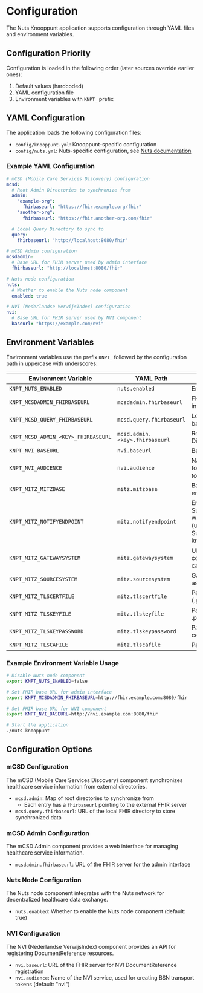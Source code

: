 # Configuration

The Nuts Knooppunt application supports configuration through YAML files and environment variables.

## Configuration Priority

Configuration is loaded in the following order (later sources override earlier ones):

1. Default values (hardcoded)
2. YAML configuration file
3. Environment variables with `KNPT_` prefix

## YAML Configuration

The application loads the following configuration files:

- `config/knooppunt.yml`: Knooppunt-specific configuration
- `config/nuts.yml`: Nuts-specific configuration,
  see [Nuts documentation](https://nuts-node.readthedocs.io/en/stable/pages/deployment/configuration.html)

### Example YAML Configuration

```yaml
# mCSD (Mobile Care Services Discovery) configuration
mcsd:
  # Root Admin Directories to synchronize from
  admin:
    "example-org":
      fhirbaseurl: "https://fhir.example.org/fhir"
    "another-org":
      fhirbaseurl: "https://fhir.another-org.com/fhir"

  # Local Query Directory to sync to
  query:
    fhirbaseurl: "http://localhost:8080/fhir"

# mCSD Admin configuration
mcsdadmin:
  # Base URL for FHIR server used by admin interface
  fhirbaseurl: "http://localhost:8080/fhir"

# Nuts node configuration  
nuts:
  # Whether to enable the Nuts node component
  enabled: true

# NVI (Nederlandse VerwijsIndex) configuration
nvi:
  # Base URL for FHIR server used by NVI component
  baseurl: "https://example.com/nvi"
```

## Environment Variables

Environment variables use the prefix `KNPT_` followed by the configuration path in uppercase with underscores:

| Environment Variable                | YAML Path                      | Description                                                                                                                                                |
|-------------------------------------|--------------------------------|------------------------------------------------------------------------------------------------------------------------------------------------------------|
| `KNPT_NUTS_ENABLED`                 | `nuts.enabled`                 | Enable embedded Nuts node                                                                                                                                  |
| `KNPT_MCSDADMIN_FHIRBASEURL`        | `mcsdadmin.fhirbaseurl`        | FHIR base URL for admin interface                                                                                                                          |
| `KNPT_MCSD_QUERY_FHIRBASEURL`       | `mcsd.query.fhirbaseurl`       | Local Query Directory FHIR base URL                                                                                                                        |
| `KNPT_MCSD_ADMIN_<KEY>_FHIRBASEURL` | `mcsd.admin.<key>.fhirbaseurl` | Remote mCSD Admin Directory FHIR base URL                                                                                                                  |
| `KNPT_NVI_BASEURL`                  | `nvi.baseurl`                  | Base URL of the NVI service.                                                                                                                               |
| `KNPT_NVI_AUDIENCE`                 | `nvi.audience`                 | Name of the NVI service, used for creating BSN transport tokens. Defaults to "nvi".                                                                        |
| `KNPT_MITZ_MITZBASE`                | `mitz.mitzbase`                | Base URL of the MITZ endpoint                                                                                                                              |
| `KNPT_MITZ_NOTIFYENDPOINT`          | `mitz.notifyendpoint`          | Endpoint that will be used in Subscription.channel.endpoint when subscribing to Mitz (unless one is provided in the Subscription request to the knooppunt) |
| `KNPT_MITZ_GATEWAYSYSTEM`           | `mitz.gatewaysystem`           | URL where MITZ will send consent notifications (your callback endpoint)                                                                                    |
| `KNPT_MITZ_SOURCESYSTEM`            | `mitz.sourcesystem`            | Gateway system OID (added as FHIR extension)                                                                                                               |
| `KNPT_MITZ_TLSCERTFILE`             | `mitz.tlscertfile`             | Path to client certificate (.p12/.pfx or .pem)                                                                                                             |
| `KNPT_MITZ_TLSKEYFILE`              | `mitz.tlskeyfile`              | Path to private key (only for .pem certs)                                                                                                                  |
| `KNPT_MITZ_TLSKEYPASSWORD`          | `mitz.tlskeypassword`          | Password for encrypted certificate/key                                                                                                                     |
| `KNPT_MITZ_TLSCAFILE`               | `mitz.tlscafile`               | Path to server certificate                                                                                                                                 |

### Example Environment Variable Usage

```bash
# Disable Nuts node component
export KNPT_NUTS_ENABLED=false

# Set FHIR base URL for admin interface  
export KNPT_MCSDADMIN_FHIRBASEURL=http://fhir.example.com:8080/fhir

# Set FHIR base URL for NVI component
export KNPT_NVI_BASEURL=http://nvi.example.com:8080/fhir

# Start the application
./nuts-knooppunt
```

## Configuration Options

### mCSD Configuration

The mCSD (Mobile Care Services Discovery) component synchronizes healthcare service information from external
directories.

- `mcsd.admin`: Map of root directories to synchronize from
    - Each entry has a `fhirbaseurl` pointing to the external FHIR server
- `mcsd.query.fhirbaseurl`: URL of the local FHIR directory to store synchronized data

### mCSD Admin Configuration

The mCSD Admin component provides a web interface for managing healthcare service information.

- `mcsdadmin.fhirbaseurl`: URL of the FHIR server for the admin interface

### Nuts Node Configuration

The Nuts node component integrates with the Nuts network for decentralized healthcare data exchange.

- `nuts.enabled`: Whether to enable the Nuts node component (default: true)

### NVI Configuration

The NVI (Nederlandse VerwijsIndex) component provides an API for registering DocumentReference resources.

- `nvi.baseurl`: URL of the FHIR server for NVI DocumentReference registration
- `nvi.audience`: Name of the NVI service, used for creating BSN transport tokens (default: "nvi")
